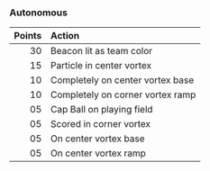 ### Autonomous

| Points | Action
| -----:|:-----|
|30     | Beacon lit as team color
|15     | Particle in center vortex
|10     | Completely on center vortex base
|10     | Completely on corner vortex ramp
|05     | Cap Ball on playing field
|05     | Scored in corner vortex
|05     | On center vortex base
|05     | On center vortex ramp
